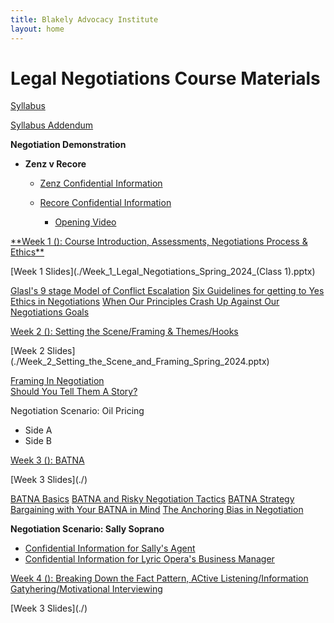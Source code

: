 ```yaml
---
title: Blakely Advocacy Institute
layout: home
---
```

# Legal Negotiations Course Materials

[Syllabus](./Spring_2024_Legal_Negotiatio_Syllabus_updated.pdf)

[Syllabus Addendum](./Spring_2024_Legal_Negotiations_syllabus_addendum.pdf)

**Negotiation Demonstration**

- **Zenz v Recore**

    - [Zenz Confidential Information](./Senator_Zenz.pdf)
    - [Recore Confidential Information](./Senator_Recore.pdf)
 
        - [Opening Video](https://uofh-my.sharepoint.com/:v:/g/personal/dburgosc_cougarnet_uh_edu/Edl19Pca7xZEgo4vUFVfeh8BK6qKS5uj9JhI8l7xEsj1kw?nav=eyJyZWZlcnJhbEluZm8iOnsicmVmZXJyYWxBcHAiOiJPbmVEcml2ZUZvckJ1c2luZXNzIiwicmVmZXJyYWxBcHBQbGF0Zm9ybSI6IldlYiIsInJlZmVycmFsTW9kZSI6InZpZXciLCJyZWZlcnJhbFZpZXciOiJNeUZpbGVzTGlua0NvcHkifX0&e=c8nwtl)
     
<p><u> **Week 1 (): Course Introduction, Assessments, Negotiations Process & Ethics** </u></p>
[Week 1 Slides](./Week_1_Legal_Negotiations_Spring_2024_(Class 1).pptx)

[Glasl's 9 stage Model of Conflict Escalation](./Conflict_Escalation_Glasl.pdf)
[Six Guidelines for getting to Yes](./Six_Guidelines_for_Getting_to_Yes.docx)
[Ethics in Negotiations](./Ethics_in_Negotiations.docx)
[When Our Principles Crash Up Against Our Negotiations Goals](./When_Our_Principles_Crash_Up_Against_Our_Negotiation_Goals.docx)

<p><u>Week 2 (): Setting the Scene/Framing & Themes/Hooks </u></p>
[Week 2 Slides](./Week_2_Setting_the_Scene_and_Framing_Spring_2024.pptx)

[Framing In Negotiation](./Framing_in_Negotiation.docx)
<br>[Should You Tell Them A Story?](./Stories_Weak_Strong_Facts.docx)

Negotiation Scenario: Oil Pricing
- Side A
- Side B

<p><u>Week 3 (): BATNA </u></p>
[Week 3 Slides](./)

[BATNA Basics](./13_BATNA_Basics.pdf)
[BATNA and Risky Negotiation Tactics](./BATNA_and_Risky_Negotiation_Tactics.docx)
[BATNA Strategy](./BATNA_Strategy_Should_You_Reveal_Your_BATNA.docx)
[Bargaining with Your BATNA in Mind](./Negotiation_and_Bargaining_with_Your_BATNA_in_Mind.docx)
[The Anchoring Bias in Negotiation](./The_Anchoring_Bias_in_Negotiation.docx)

**Negotiation Scenario: Sally Soprano** 
- [Confidential Information for Sally's Agent](./Sally's_Agent-Confidential_Information.pdf)
- [Confidential Information for Lyric Opera's Business Manager](./Lyric_Opera's_Business_Manager-Confidential_Information.pdf)

<p><u>Week 4 (): Breaking Down the Fact Pattern, ACtive Listening/Information Gatyhering/Motivational Interviewing </u></p>
[Week 3 Slides](./)
